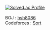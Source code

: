 [![Solved.ac Profile](http://mazassumnida.wtf/api/v2/generate_badge?boj=hsh8086)](https://solved.ac/hsh8086/)
<br/>
<br/>
BOJ : [hsh8086](https://www.acmicpc.net/user/hsh8086)
<br/>
Codeforces : [Sort](https://codeforces.com/profile/Sort)
